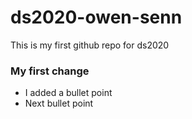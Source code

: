 # ds2020-owen-senn
This is my first github repo for ds2020

### My first change

- I added a bullet point
- Next bullet point